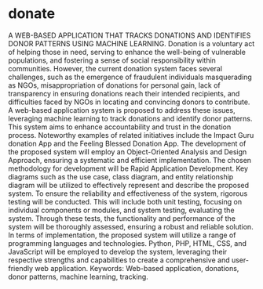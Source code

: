 # donate
A WEB-BASED APPLICATION THAT TRACKS DONATIONS AND IDENTIFIES DONOR PATTERNS USING MACHINE LEARNING.
Donation is a voluntary act of helping those in need, serving to enhance the well-being of vulnerable populations, and fostering a sense of social responsibility within communities. 
However, the current donation system faces several challenges, such as the emergence of fraudulent individuals masquerading as NGOs, misappropriation of donations for personal gain, lack of transparency in ensuring donations reach their intended recipients, and difficulties faced by NGOs in locating and convincing donors to contribute. 
A web-based application system is proposed to address these issues, leveraging machine learning to track donations and identify donor patterns. This system aims to enhance accountability and trust in the donation process. Noteworthy examples of related initiatives include the Impact Guru donation App and the Feeling Blessed Donation App. 
The development of the proposed system will employ an Object-Oriented Analysis and Design Approach, ensuring a systematic and efficient implementation. The chosen methodology for development will be Rapid Application Development. 
Key diagrams such as the use case, class diagram, and entity relationship diagram will be utilized to effectively represent and describe the proposed system. 
To ensure the reliability and effectiveness of the system, rigorous testing will be conducted. This will include both unit testing, focusing on individual components or modules, and system testing, evaluating the system. 
Through these tests, the functionality and performance of the system will be thoroughly assessed, ensuring a robust and reliable solution. In terms of implementation, the proposed system will utilize a range of programming languages and technologies. 
Python, PHP, HTML, CSS, and JavaScript will be employed to develop the system, leveraging their respective strengths and capabilities to create a comprehensive and user-friendly web application.
Keywords: Web-based application, donations, donor patterns, machine learning, tracking.
